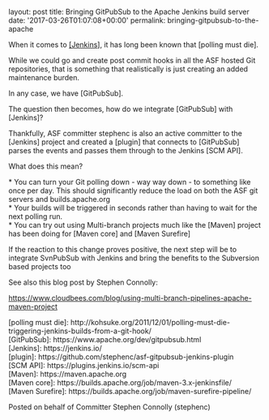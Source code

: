 
layout: post
title: Bringing GitPubSub to the Apache Jenkins build server
date: '2017-03-26T01:07:08+00:00'
permalink: bringing-gitpubsub-to-the-apache

<p>
When it comes to <a href="#Jenkins">[Jenkins</a>], it has long been known that [polling must die].
</p> 
  <p>While we could go and create post commit hooks in all the ASF hosted Git repositories, that is something that realistically is just creating an added maintenance burden.

In any case, we have [GitPubSub]. </p> 
  <p>The question then becomes, how do we integrate [GitPubSub] with [Jenkins]?

Thankfully, ASF committer stephenc is also an active committer to the [Jenkins] project and created a [plugin] that connects to [GitPubSub] parses the events and passes them through to the Jenkins [SCM API].
</p> 
  <p>
What does this mean?

</p> 
  <p>* You can turn your Git polling down - way way down - to something like once per day.
This should significantly reduce the load on both the ASF git servers and builds.apache.org<br />* Your builds will be triggered in seconds rather than having to wait for the next polling run.<br />* You can try out using Multi-branch projects much like the [Maven] project has been doing for [Maven core] and [Maven Surefire]
</p> 
  <p>
If the reaction to this change proves positive, the next step will be to integrate SvnPubSub with Jenkins and bring the benefits to the Subversion based projects too

  </p> 
  <p> </p> 
  <p>See also this blog post by Stephen Connolly:</p> 
  <p> <a href="https://www.cloudbees.com/blog/using-multi-branch-pipelines-apache-maven-project">https://www.cloudbees.com/blog/using-multi-branch-pipelines-apache-maven-project</a><br /></p> 
  <p>[polling must die]: http://kohsuke.org/2011/12/01/polling-must-die-triggering-jenkins-builds-from-a-git-hook/<br />[GitPubSub]: https://www.apache.org/dev/gitpubsub.html
<br /> <a name="Jenkins">[Jenkins]</a>: https://jenkins.io/
  <br />[plugin]: https://github.com/stephenc/asf-gitpubsub-jenkins-plugin
  <br />[SCM API]: https://plugins.jenkins.io/scm-api
  <br />[Maven]: https://maven.apache.org
  <br />[Maven core]: https://builds.apache.org/job/maven-3.x-jenkinsfile/
<br />  [Maven Surefire]: https://builds.apache.org/job/maven-surefire-pipeline/

</p> 
  <p>Posted on behalf of Committer Stephen Connolly (stephenc)
</p>
